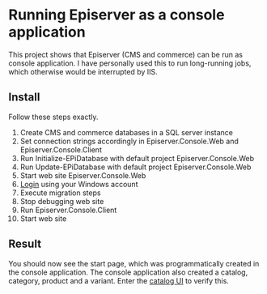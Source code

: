 # Running Episerver as a console application #

This project shows that Episerver (CMS and commerce) can be run as console application. I have personally used this to run long-running jobs, which otherwise would be interrupted by IIS. 

## Install ##

Follow these steps exactly.

1. Create CMS and commerce databases in a SQL server instance
2. Set connection strings accordingly in Episerver.Console.Web and Episerver.Console.Client
3. Run Initialize-EPiDatabase with default project Episerver.Console.Web
4. Run Update-EPiDatabase with default project Episerver.Console.Web
5. Start web site Episerver.Console.Web
6. [Login](http://localhost:51517/EpiServer) using your Windows account
7. Execute migration steps
8. Stop debugging web site
9. Run Episerver.Console.Client
10. Start web site

## Result ##
You should now see the start page, which was programmatically created in the console application. The console application also created a catalog, category, product and a variant. Enter the [catalog UI](http://localhost:51517/EPiServer/Commerce/Catalog) to verify this.